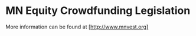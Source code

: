 MN Equity Crowdfunding Legislation
==================================

More information can be found at
[http://www.mnvest.org]
